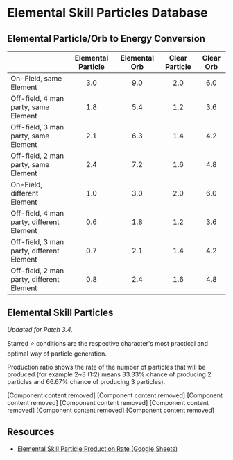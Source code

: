 # Elemental Skill Particles Database

## Elemental Particle/Orb to Energy Conversion

|                                           | Elemental Particle | Elemental Orb | Clear Particle | Clear Orb |
| :---------------------------------------- | :----------------: | :-----------: | :------------: | :-------: |
| On-Field, same Element                    |        3.0         |      9.0      |      2.0       |    6.0    |
| Off-field, 4 man party, same Element      |        1.8         |      5.4      |      1.2       |    3.6    |
| Off-field, 3 man party, same Element      |        2.1         |      6.3      |      1.4       |    4.2    |
| Off-field, 2 man party, same Element      |        2.4         |      7.2      |      1.6       |    4.8    |
| On-Field, different Element               |        1.0         |      3.0      |      2.0       |    6.0    |
| Off-field, 4 man party, different Element |        0.6         |      1.8      |      1.2       |    3.6    |
| Off-field, 3 man party, different Element |        0.7         |      2.1      |      1.4       |    4.2    |
| Off-field, 2 man party, different Element |        0.8         |      2.4      |      1.6       |    4.8    |

## Elemental Skill Particles

*Updated for Patch 3.4.*

Starred ⭐ conditions are the respective character's most practical and optimal way of particle generation.

Production ratio shows the rate of the number of particles that will be produced \(for example 2~3 \(1:2\) means 33.33% chance of producing 2 particles and 66.67% chance of producing 3 particles\).



[Component content removed]
[Component content removed]
[Component content removed]
[Component content removed]
[Component content removed]
[Component content removed]
[Component content removed]


## Resources

* [Elemental Skill Particle Production Rate (Google Sheets)](https://docs.google.com/spreadsheets/d/e/2PACX-1vSCDeEemUfJtimE6M7QmuE4a7u6XiCoqf_dod2lygUYEhtEZakLejiPbHfBYbDB0LW4T_SeuKEUAUk5/pubhtml)